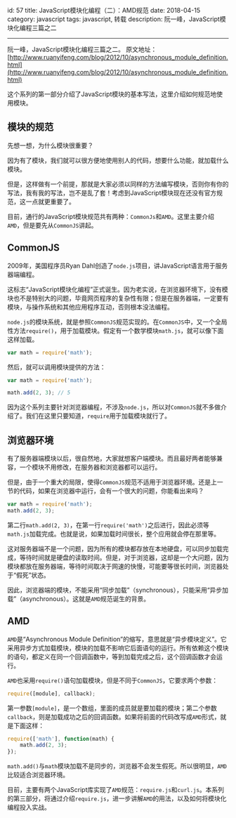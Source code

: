 id: 57
title: JavaScript模块化编程（二）：AMD规范
date: 2018-04-15
category: javascript
tags: javascript, 转载
description: 阮一峰，JavaScript模块化编程三篇之二

------

阮一峰，JavaScript模块化编程三篇之二。 原文地址： [http://www.ruanyifeng.com/blog/2012/10/asynchronous_module_definition.html](http://www.ruanyifeng.com/blog/2012/10/asynchronous_module_definition.html)

这个系列的第一部分介绍了JavaScript模块的基本写法，这里介绍如何规范地使用模块。

## 模块的规范
先想一想，为什么模块很重要？

因为有了模块，我们就可以很方便地使用别人的代码，想要什么功能，就加载什么模块。

但是，这样做有一个前提，那就是大家必须以同样的方法编写模块，否则你有你的写法，我有我的写法，岂不是乱了套！考虑到JavaScript模块现在还没有官方规范，这一点就更重要了。

目前，通行的JavaScript模块规范共有两种：`CommonJs`和`AMD`。这里主要介绍`AMD`，但是要先从`CommonJS`讲起。

## CommonJS
2009年，美国程序员Ryan Dahl创造了`node.js`项目，讲JavaScript语言用于服务器端编程。

这标志“JavaScript模块化编程”正式诞生。因为老实说，在浏览器环境下，没有模块也不是特别大的问题，毕竟网页程序的复杂性有限；但是在服务器端，一定要有模块，与操作系统和其他应用程序互动，否则根本没法编程。

`node.js`的模块系统，就是参照`CommonJS`规范实现的。在`CommonJS`中，又一个全局性方法`require()`，用于加载模块。假定有一个数学模块`math.js`，就可以像下面这样加载。

```javascript
var math = require('math');
```

然后，就可以调用模块提供的方法：

```javascript
var math = require('math');

math.add(2, 3); // 5
```

因为这个系列主要针对浏览器编程，不涉及`node.js`，所以对`CommonJS`就不多做介绍了。我们在这里只要知道，`require`用于加载模块就行了。

## 浏览器环境
有了服务器端模块以后，很自然地，大家就想客户端模块。而且最好两者能够兼容，一个模块不用修改，在服务器和浏览器都可以运行。

但是，由于一个重大的局限，使得`CommonJS`规范不适用于浏览器环境。还是上一节的代码，如果在浏览器中运行，会有一个很大的问题，你能看出来吗？

```javascript
var math = require('math');
math.add(2, 3);
```

第二行`math.add(2, 3)`，在第一行`require('math')`之后进行，因此必须等`math.js`加载完成。也就是说，如果加载时间很长，整个应用就会停在那里等。

这对服务器端不是一个问题，因为所有的模块都存放在本地硬盘，可以同步加载完成，等待时间就是硬盘的读取时间。但是，对于浏览器，这却是一个大问题，因为模块都放在服务器端，等待时间取决于网速的快慢，可能要等很长时间，浏览器处于“假死”状态。

因此，浏览器端的模块，不能采用“同步加载”（synchronous），只能采用“异步加载”（asynchronous）。这就是`AMD`规范诞生的背景。

## AMD
`AMD`是“Asynchronous Module Definition”的缩写，意思就是“异步模块定义”。它采用异步方式加载模块，模块的加载不影响它后面语句的运行。所有依赖这个模块的语句，都定义在同一个回调函数中，等到加载完成之后，这个回调函数才会运行。

`AMD`也采用`require()`语句加载模块，但是不同于`CommonJS`，它要求两个参数：

```javascript
require([module], callback);
```

第一参数`[module]`，是一个数组，里面的成员就是要加载的模块；第二个参数`callback`，则是加载成功之后的回调函数。如果将前面的代码改写成`AMD`形式，就是下面这样：

```javascript
require(['math'], function(math) {
	math.add(2, 3);
});
```

`math.add()`与`math`模块加载不是同步的，浏览器不会发生假死。所以很明显，`AMD`比较适合浏览器环境。

目前，主要有两个JavaScript库实现了`AMD`规范：`require.js`和`curl.js`。本系列的第三部分，将通过介绍`require.js`，进一步讲解`AMD`的用法，以及如何将模块化编程投入实战。
